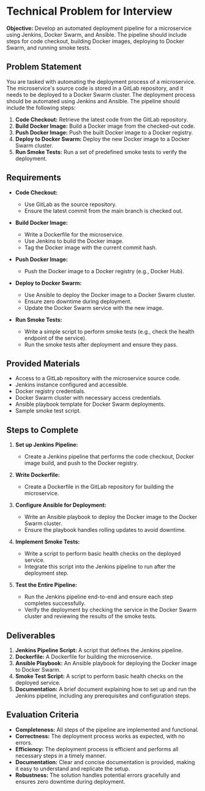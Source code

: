 # Technical Problem for Interview

**Objective:** Develop an automated deployment pipeline for a microservice using Jenkins, Docker Swarm, and Ansible. The pipeline should include steps for code checkout, building Docker images, deploying to Docker Swarm, and running smoke tests.

## Problem Statement

You are tasked with automating the deployment process of a microservice. The microservice's source code is stored in a GitLab repository, and it needs to be deployed to a Docker Swarm cluster. The deployment process should be automated using Jenkins and Ansible. The pipeline should include the following steps:

1. **Code Checkout:** Retrieve the latest code from the GitLab repository.
2. **Build Docker Image:** Build a Docker image from the checked-out code.
3. **Push Docker Image:** Push the built Docker image to a Docker registry.
4. **Deploy to Docker Swarm:** Deploy the new Docker image to a Docker Swarm cluster.
5. **Run Smoke Tests:** Run a set of predefined smoke tests to verify the deployment.

## Requirements

- **Code Checkout:**
  - Use GitLab as the source repository.
  - Ensure the latest commit from the main branch is checked out.

- **Build Docker Image:**
  - Write a Dockerfile for the microservice.
  - Use Jenkins to build the Docker image.
  - Tag the Docker image with the current commit hash.

- **Push Docker Image:**
  - Push the Docker image to a Docker registry (e.g., Docker Hub).

- **Deploy to Docker Swarm:**
  - Use Ansible to deploy the Docker image to a Docker Swarm cluster.
  - Ensure zero downtime during deployment.
  - Update the Docker Swarm service with the new image.

- **Run Smoke Tests:**
  - Write a simple script to perform smoke tests (e.g., check the health endpoint of the service).
  - Run the smoke tests after deployment and ensure they pass.

## Provided Materials

- Access to a GitLab repository with the microservice source code.
- Jenkins instance configured and accessible.
- Docker registry credentials.
- Docker Swarm cluster with necessary access credentials.
- Ansible playbook template for Docker Swarm deployments.
- Sample smoke test script.

## Steps to Complete

1. **Set up Jenkins Pipeline:**
   - Create a Jenkins pipeline that performs the code checkout, Docker image build, and push to the Docker registry.

2. **Write Dockerfile:**
   - Create a Dockerfile in the GitLab repository for building the microservice.

3. **Configure Ansible for Deployment:**
   - Write an Ansible playbook to deploy the Docker image to the Docker Swarm cluster.
   - Ensure the playbook handles rolling updates to avoid downtime.

4. **Implement Smoke Tests:**
   - Write a script to perform basic health checks on the deployed service.
   - Integrate this script into the Jenkins pipeline to run after the deployment step.

5. **Test the Entire Pipeline:**
   - Run the Jenkins pipeline end-to-end and ensure each step completes successfully.
   - Verify the deployment by checking the service in the Docker Swarm cluster and reviewing the results of the smoke tests.

## Deliverables

1. **Jenkins Pipeline Script:** A script that defines the Jenkins pipeline.
2. **Dockerfile:** A Dockerfile for building the microservice.
3. **Ansible Playbook:** An Ansible playbook for deploying the Docker image to Docker Swarm.
4. **Smoke Test Script:** A script to perform basic health checks on the deployed service.
5. **Documentation:** A brief document explaining how to set up and run the Jenkins pipeline, including any prerequisites and configuration steps.

## Evaluation Criteria

- **Completeness:** All steps of the pipeline are implemented and functional.
- **Correctness:** The deployment process works as expected, with no errors.
- **Efficiency:** The deployment process is efficient and performs all necessary steps in a timely manner.
- **Documentation:** Clear and concise documentation is provided, making it easy to understand and replicate the setup.
- **Robustness:** The solution handles potential errors gracefully and ensures zero downtime during deployment.